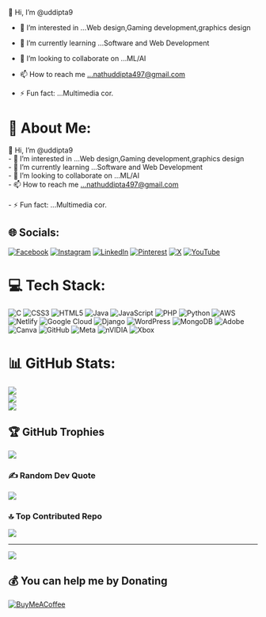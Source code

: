  👋 Hi, I’m @uddipta9
- 👀 I’m interested in ...Web design,Gaming development,graphics design
- 🌱 I’m currently learning ...Software and Web Development
- 💞️ I’m looking to collaborate on ...ML/AI
- 📫 How to reach me ...nathuddipta497@gmail.com
  
- ⚡ Fun fact: ...Multimedia cor.
# 💫 About Me:
👋 Hi, I’m @uddipta9<br>- 👀 I’m interested in ...Web design,Gaming development,graphics design<br>- 🌱 I’m currently learning ...Software and Web Development<br>- 💞️ I’m looking to collaborate on ...ML/AI<br>- 📫 How to reach me ...nathuddipta497@gmail.com<br>  <br>- ⚡ Fun fact: ...Multimedia cor.<br>


## 🌐 Socials:
[![Facebook](https://img.shields.io/badge/Facebook-%231877F2.svg?logo=Facebook&logoColor=white)](https://facebook.com/uddipta79) [![Instagram](https://img.shields.io/badge/Instagram-%23E4405F.svg?logo=Instagram&logoColor=white)](https://instagram.com/udiipta_) [![LinkedIn](https://img.shields.io/badge/LinkedIn-%230077B5.svg?logo=linkedin&logoColor=white)](https://linkedin.com/in/uddipta-kumar-nath-691668333) [![Pinterest](https://img.shields.io/badge/Pinterest-%23E60023.svg?logo=Pinterest&logoColor=white)](https://pinterest.com/uddiptanath9) [![X](https://img.shields.io/badge/X-black.svg?logo=X&logoColor=white)](https://x.com/UddiptaNath9) [![YouTube](https://img.shields.io/badge/YouTube-%23FF0000.svg?logo=YouTube&logoColor=white)](https://youtube.com/@NatureHub440) 

# 💻 Tech Stack:
![C](https://img.shields.io/badge/c-%2300599C.svg?style=flat-square&logo=c&logoColor=white) ![CSS3](https://img.shields.io/badge/css3-%231572B6.svg?style=flat-square&logo=css3&logoColor=white) ![HTML5](https://img.shields.io/badge/html5-%23E34F26.svg?style=flat-square&logo=html5&logoColor=white) ![Java](https://img.shields.io/badge/java-%23ED8B00.svg?style=flat-square&logo=openjdk&logoColor=white) ![JavaScript](https://img.shields.io/badge/javascript-%23323330.svg?style=flat-square&logo=javascript&logoColor=%23F7DF1E) ![PHP](https://img.shields.io/badge/php-%23777BB4.svg?style=flat-square&logo=php&logoColor=white) ![Python](https://img.shields.io/badge/python-3670A0?style=flat-square&logo=python&logoColor=ffdd54) ![AWS](https://img.shields.io/badge/AWS-%23FF9900.svg?style=flat-square&logo=amazon-aws&logoColor=white) ![Netlify](https://img.shields.io/badge/netlify-%23000000.svg?style=flat-square&logo=netlify&logoColor=#00C7B7) ![Google Cloud](https://img.shields.io/badge/GoogleCloud-%234285F4.svg?style=flat-square&logo=google-cloud&logoColor=white) ![Django](https://img.shields.io/badge/django-%23092E20.svg?style=flat-square&logo=django&logoColor=white) ![WordPress](https://img.shields.io/badge/WordPress-%23117AC9.svg?style=flat-square&logo=WordPress&logoColor=white) ![MongoDB](https://img.shields.io/badge/MongoDB-%234ea94b.svg?style=flat-square&logo=mongodb&logoColor=white) ![Adobe](https://img.shields.io/badge/adobe-%23FF0000.svg?style=flat-square&logo=adobe&logoColor=white) ![Canva](https://img.shields.io/badge/Canva-%2300C4CC.svg?style=flat-square&logo=Canva&logoColor=white) ![GitHub](https://img.shields.io/badge/github-%23121011.svg?style=flat-square&logo=github&logoColor=white) ![Meta](https://img.shields.io/badge/Meta-%230467DF.svg?style=flat-square&logo=Meta&logoColor=white) ![nVIDIA](https://img.shields.io/badge/nVIDIA-%2376B900.svg?style=flat-square&logo=nVIDIA&logoColor=white) ![Xbox](https://img.shields.io/badge/xbox-%23107C10.svg?style=flat-square&logo=xbox&logoColor=white)
# 📊 GitHub Stats:
![](https://github-readme-stats.vercel.app/api?username=uddipta9&theme=dark&hide_border=false&include_all_commits=false&count_private=false)<br/>
![](https://github-readme-streak-stats.herokuapp.com/?user=uddipta9&theme=dark&hide_border=false)<br/>
![](https://github-readme-stats.vercel.app/api/top-langs/?username=uddipta9&theme=dark&hide_border=false&include_all_commits=false&count_private=false&layout=compact)

## 🏆 GitHub Trophies
![](https://github-profile-trophy.vercel.app/?username=uddipta9&theme=shadow_green&no-frame=false&no-bg=true&margin-w=4)

### ✍️ Random Dev Quote
![](https://quotes-github-readme.vercel.app/api?type=horizontal&theme=radical)

### 🔝 Top Contributed Repo
![](https://github-contributor-stats.vercel.app/api?username=uddipta9&limit=5&theme=panda&combine_all_yearly_contributions=true)

---
[![](https://visitcount.itsvg.in/api?id=uddipta9&icon=6&color=4)](https://visitcount.itsvg.in)

  ## 💰 You can help me by Donating
  [![BuyMeACoffee](https://img.shields.io/badge/Buy%20Me%20a%20Coffee-ffdd00?style=for-the-badge&logo=buy-me-a-coffee&logoColor=black)](https://buymeacoffee.com/_uddipta_) 

  
<!-- Proudly created with GPRM ( https://gprm.itsvg.in ) -->


